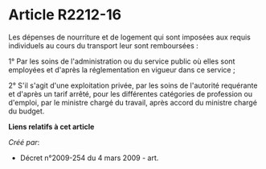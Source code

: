 # Article R2212-16

Les dépenses de nourriture et de logement qui sont imposées aux requis individuels au cours du transport leur sont
remboursées :

1° Par les soins de l'administration ou du service public où elles sont employées et d'après la réglementation en vigueur
dans ce service ;

2° S'il s'agit d'une exploitation privée, par les soins de l'autorité requérante et d'après un tarif arrêté, pour les
différentes catégories de profession ou d'emploi, par le ministre chargé du travail, après accord du ministre chargé du
budget.

**Liens relatifs à cet article**

_Créé par_:

  - Décret n°2009-254 du 4 mars 2009 - art.
